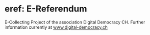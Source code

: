 # eref: E-Referendum

E-Collecting Project of the association Digital Democracy CH. Further information currently at www.digital-democracy.ch 
